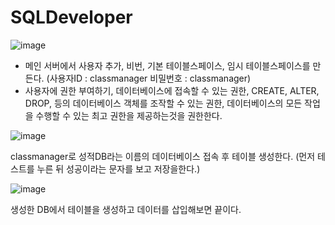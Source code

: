 # SQLDeveloper 
![image](https://github.com/seokhyun06/SQLDeveloper/assets/122009563/b55ae78c-122d-4e44-8328-e3278a76d2e4)

- 메인 서버에서 사용자 추가, 비번, 기본 테이블스페이스, 임시 테이블스페이스를 만든다. (사용자ID : classmanager 비밀번호 : classmanager)
- 사용자에 권한 부여하기, 데이터베이스에 접속할 수 있는 권한, CREATE, ALTER, DROP, 등의 데이터베이스 객체를 조작할 수 있는 권한, 데이터베이스의 모든 작업을 수행할 수 있는 최고 권한을 제공하는것을 권한한다.

![image](https://github.com/seokhyun06/SQLDeveloper/assets/122009563/fcb407a3-ea52-4b1f-a750-27b1ca94aa3d)

classmanager로 성적DB라는 이름의 데이터베이스 접속 후 테이블 생성한다.
(먼저 테스트를 누른 뒤 성공이라는 문자를 보고 저장을한다.)

![image](https://github.com/seokhyun06/SQLDeveloper/assets/122009563/f04bd5c8-441b-414d-acd2-75d084e75dc4)

생성한 DB에서 테이블을 생성하고 데이터를 삽입해보면 끝이다.









